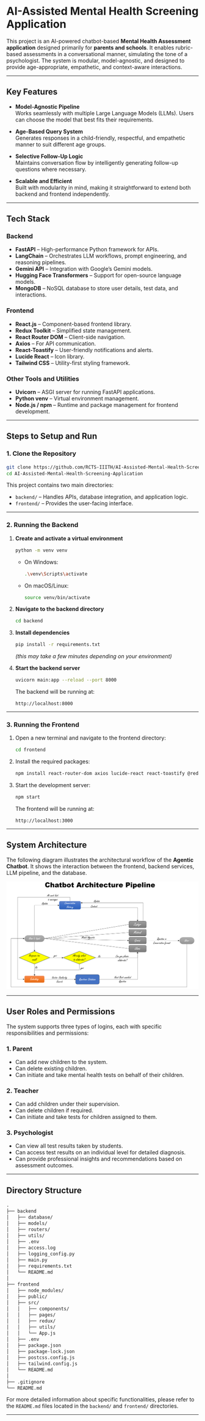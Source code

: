 # AI-Assisted Mental Health Screening Application  

This project is an AI-powered chatbot-based **Mental Health Assessment application** designed primarily for **parents and schools**. It enables rubric-based assessments in a conversational manner, simulating the tone of a psychologist. The system is modular, model-agnostic, and designed to provide age-appropriate, empathetic, and context-aware interactions.  

---

## Key Features  

- **Model-Agnostic Pipeline**  
  Works seamlessly with multiple Large Language Models (LLMs). Users can choose the model that best fits their requirements.  

- **Age-Based Query System**  
  Generates responses in a child-friendly, respectful, and empathetic manner to suit different age groups.  

- **Selective Follow-Up Logic**  
  Maintains conversation flow by intelligently generating follow-up questions where necessary.  

- **Scalable and Efficient**  
  Built with modularity in mind, making it straightforward to extend both backend and frontend independently.  

---

## Tech Stack  

### Backend  
- **FastAPI** – High-performance Python framework for APIs.  
- **LangChain** – Orchestrates LLM workflows, prompt engineering, and reasoning pipelines.  
- **Gemini API** – Integration with Google’s Gemini models.  
- **Hugging Face Transformers** – Support for open-source language models.  
- **MongoDB** – NoSQL database to store user details, test data, and interactions.  

### Frontend  
- **React.js** – Component-based frontend library.  
- **Redux Toolkit** – Simplified state management.  
- **React Router DOM** – Client-side navigation.  
- **Axios** – For API communication.  
- **React-Toastify** – User-friendly notifications and alerts.  
- **Lucide React** – Icon library.  
- **Tailwind CSS** – Utility-first styling framework.  

### Other Tools and Utilities  
- **Uvicorn** – ASGI server for running FastAPI applications.  
- **Python venv** – Virtual environment management.  
- **Node.js / npm** – Runtime and package management for frontend development.  

---

## Steps to Setup and Run  

### 1. Clone the Repository  

```bash
git clone https://github.com/RCTS-IIITH/AI-Assisted-Mental-Health-Screening-Application.git
cd AI-Assisted-Mental-Health-Screening-Application
```

This project contains two main directories:

* `backend/` – Handles APIs, database integration, and application logic.
* `frontend/` – Provides the user-facing interface.

---

### 2. Running the Backend

1. **Create and activate a virtual environment**

   ```bash
   python -m venv venv
   ```

   * On Windows:

     ```bash
     .\venv\Scripts\activate
     ```
   * On macOS/Linux:

     ```bash
     source venv/bin/activate
     ```

2. **Navigate to the backend directory**

   ```bash
   cd backend
   ```

3. **Install dependencies**

   ```bash
   pip install -r requirements.txt
   ```

   *(this may take a few minutes depending on your environment)*

4. **Start the backend server**

   ```bash
   uvicorn main:app --reload --port 8000
   ```

   The backend will be running at:

   ```
   http://localhost:8000
   ```

---

### 3. Running the Frontend

1. Open a new terminal and navigate to the frontend directory:

   ```bash
   cd frontend
   ```

2. Install the required packages:

   ```bash
   npm install react-router-dom axios lucide-react react-toastify @reduxjs/toolkit react-redux
   ```

3. Start the development server:

   ```bash
   npm start
   ```

   The frontend will be running at:

   ```
   http://localhost:3000
   ```

---

## System Architecture

The following diagram illustrates the architectural workflow of the **Agentic Chatbot**. It shows the interaction between the frontend, backend services, LLM pipeline, and the database.

![System Architecture](/architecture.png)



---

## User Roles and Permissions

The system supports three types of logins, each with specific responsibilities and permissions:

### 1. Parent

* Can add new children to the system.
* Can delete existing children.
* Can initiate and take mental health tests on behalf of their children.

### 2. Teacher

* Can add children under their supervision.
* Can delete children if required.
* Can initiate and take tests for children assigned to them.

### 3. Psychologist

* Can view all test results taken by students.
* Can access test results on an individual level for detailed diagnosis.
* Can provide professional insights and recommendations based on assessment outcomes.

---

## Directory Structure

```plaintext
.
├── backend
│   ├── database/
│   ├── models/
│   ├── routers/
│   ├── utils/
│   ├── .env
│   ├── access.log
│   ├── logging_config.py
│   ├── main.py
│   ├── requirements.txt
│   └── README.md
│
├── frontend
│   ├── node_modules/
│   ├── public/
│   ├── src/
│   │   ├── components/
│   │   ├── pages/
│   │   ├── redux/
│   │   ├── utils/
│   │   └── App.js
│   ├── .env
│   ├── package.json
│   ├── package-lock.json
│   ├── postcss.config.js
│   ├── tailwind.config.js
│   └── README.md
│
├── .gitignore
└── README.md
```

For more detailed information about specific functionalities, please refer to the `README.md` files located in the `backend/` and `frontend/` directories.

---
